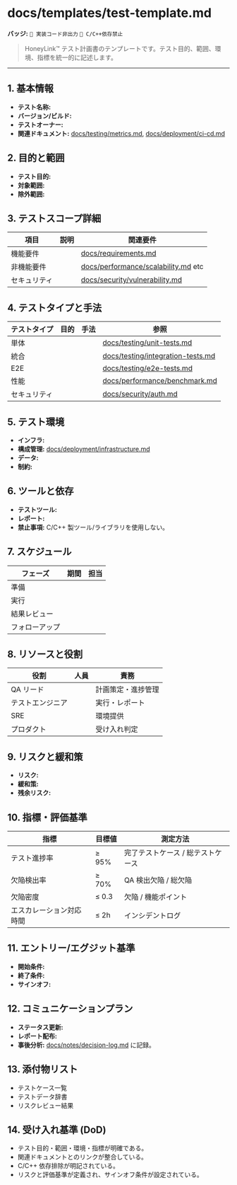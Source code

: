 # docs/templates/test-template.md

**バッジ:** `🚫 実装コード非出力` `🚫 C/C++依存禁止`

> HoneyLink™ テスト計画書のテンプレートです。テスト目的、範囲、環境、指標を統一的に記述します。

---

## 1. 基本情報
- **テスト名称:** <!-- 例: HoneyLink vX.Y リリース回帰テスト -->
- **バージョン/ビルド:** <!-- 例: build-2025-09-29 -->
- **テストオーナー:** <!-- チーム/担当者 -->
- **関連ドキュメント:** [docs/testing/metrics.md](../testing/metrics.md), [docs/deployment/ci-cd.md](../deployment/ci-cd.md)

## 2. 目的と範囲
- **テスト目的:** <!-- 欠陥検出/回帰確認など -->
- **対象範囲:** <!-- システム/機能/コンポーネント -->
- **除外範囲:** <!-- 実施しない領域と理由 -->

## 3. テストスコープ詳細
| 項目 | 説明 | 関連要件 |
|------|------|----------|
| 機能要件 | <!-- --> | [docs/requirements.md](../requirements.md) |
| 非機能要件 | <!-- --> | [docs/performance/scalability.md](../performance/scalability.md) etc |
| セキュリティ | <!-- --> | [docs/security/vulnerability.md](../security/vulnerability.md) |

## 4. テストタイプと手法
| テストタイプ | 目的 | 手法 | 参照 |
|--------------|------|------|------|
| 単体 | | | [docs/testing/unit-tests.md](../testing/unit-tests.md) |
| 統合 | | | [docs/testing/integration-tests.md](../testing/integration-tests.md) |
| E2E | | | [docs/testing/e2e-tests.md](../testing/e2e-tests.md) |
| 性能 | | | [docs/performance/benchmark.md](../performance/benchmark.md) |
| セキュリティ | | | [docs/security/auth.md](../security/auth.md) |

## 5. テスト環境
- **インフラ:** <!-- 環境名, リージョン, スケール -->
- **構成管理:** [docs/deployment/infrastructure.md](../deployment/infrastructure.md)
- **データ:** <!-- テストデータ生成/匿名化方針 -->
- **制約:** <!-- メンテナンスウィンドウ等 -->

## 6. ツールと依存
- **テストツール:** <!-- Rust ベーステストランナー等 -->
- **レポート:** <!-- JUnit XML, HTML 等 -->
- **禁止事項:** C/C++ 製ツール/ライブラリを使用しない。

## 7. スケジュール
| フェーズ | 期間 | 担当 |
|----------|------|------|
| 準備 | | |
| 実行 | | |
| 結果レビュー | | |
| フォローアップ | | |

## 8. リソースと役割
| 役割 | 人員 | 責務 |
|------|------|------|
| QA リード | | 計画策定・進捗管理 |
| テストエンジニア | | 実行・レポート |
| SRE | | 環境提供 |
| プロダクト | | 受け入れ判定 |

## 9. リスクと緩和策
- **リスク:** <!-- 例: テストデータ準備遅延 -->
- **緩和策:** <!-- 代替データ/自動生成など -->
- **残余リスク:** <!-- 受容レベル -->

## 10. 指標・評価基準
| 指標 | 目標値 | 測定方法 |
|------|--------|----------|
| テスト進捗率 | ≥ 95% | 完了テストケース / 総テストケース |
| 欠陥検出率 | ≥ 70% | QA 検出欠陥 / 総欠陥 |
| 欠陥密度 | ≤ 0.3 | 欠陥 / 機能ポイント |
| エスカレーション対応時間 | ≤ 2h | インシデントログ |

## 11. エントリー/エグジット基準
- **開始条件:** <!-- 設計レビュー完了、環境準備完了など -->
- **終了条件:** <!-- 重要欠陥ゼロ、テストケース完了、SLO 達成など -->
- **サインオフ:** <!-- 承認者 -->

## 12. コミュニケーションプラン
- **ステータス更新:** <!-- 日次スタンドアップ/レポート -->
- **レポート配布:** <!-- Slack/メール/Confluence -->
- **事後分析:** [docs/notes/decision-log.md](../notes/decision-log.md) に記録。

## 13. 添付物リスト
- テストケース一覧
- テストデータ辞書
- リスクレビュー結果

## 14. 受け入れ基準 (DoD)
- テスト目的・範囲・環境・指標が明確である。
- 関連ドキュメントとのリンクが整合している。
- C/C++ 依存排除が明記されている。
- リスクと評価基準が定義され、サインオフ条件が設定されている。